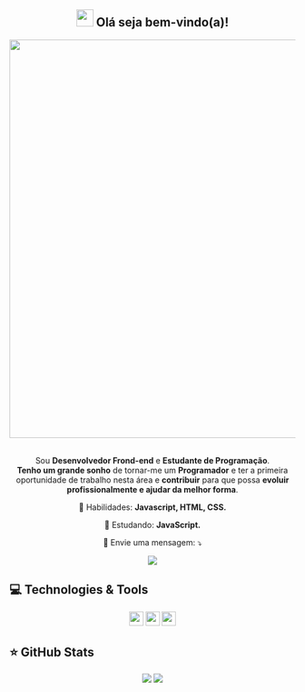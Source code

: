 <span align="center">

## <img src="https://raw.githubusercontent.com/iampavangandhi/iampavangandhi/master/gifs/Hi.gif" width="30px"> Olá seja bem-vindo(a)!</h2>

</span>

<div align="center">

<img src="https://www.mygo.ge/uploads/blog/1584023795.jpg" width="700px" />

</div>


<br>
<p align="center">
  Sou <strong>Desenvolvedor Frond-end</strong> e <strong>Estudante de Programação</strong>.<br />
<strong>Tenho um grande sonho</strong> de tornar-me um <strong>Programador</strong>
e ter a primeira oportunidade de trabalho nesta área e <strong>contribuir</strong> para que possa <strong>evoluir profissionalmente e ajudar da melhor forma</strong>.
</p>

<p align="center">
  💼 Habilidades: <strong>Javascript, HTML, CSS.</strong>
</p>

<p align="center">
  🚀  Estudando: <strong>JavaScript.</strong>
</p>

<p align="center">
  💌 Envie uma mensagem: ⤵️
</p>

<p align="center">
  <a href="https://www.linkedin.com/in/felipe-m-lopes/" alt="Linkedin">
  <img src="https://img.shields.io/badge/-Linkedin-0e76a8?style=for-the-badge&logo=Linkedin&logoColor=white&link=https://www.linkedin.com/in/felipe-m-lopes/" /></a>
</p>  

## 💻 Technologies & Tools

<p align="center">
  
 
 <img src="https://img.shields.io/badge/-javascript-%23F7DF1E?style=flat-square&logo=javascript&logoColor=black" height="25"/>
 


<img src="https://img.shields.io/badge/react%20-%2320232a.svg?&style=for-the-badge&logo=react&logoColor=%2361DAFB" height="25"/>
<img src="https://img.shields.io/badge/-GitHub-181717?style=flat-square&logo=github" height="25"/>


</p>

## ⭐ GitHub Stats

<p align = "center">
  <img src = "https://github-readme-stats.vercel.app/api?username=FelipeMaziero&show_icons=true&theme=tokyonight&line_height=27">
  <img src = "https://github-readme-stats.vercel.app/api/top-langs/?username=FelipeMaziero&hide=css,java,html&theme=tokyonight">
</p>

